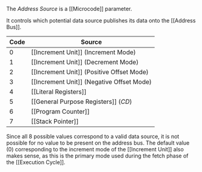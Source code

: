 The _Address Source_ is a [[Microcode]] parameter.

It controls which potential data source publishes its data onto the [[Address Bus]]. 

| Code | Source                                    |
| ---- | ----------------------------------------- |
| 0    | [[Increment Unit]] (Increment Mode)       |
| 1    | [[Increment Unit]] (Decrement Mode)       |
| 2    | [[Increment Unit]] (Positive Offset Mode) |
| 3    | [[Increment Unit]] (Negative Offset Mode) |
| 4    | [[Literal Registers]]                     |
| 5    | [[General Purpose Registers]] ($CD$)      |
| 6    | [[Program Counter]]                       |
| 7    | [[Stack Pointer]]                         |
Since all 8 possible values correspond to a valid data source, it is not possible for no value to be present on the address bus. The default value (0) corresponding to the increment mode of the [[Increment Unit]] also makes sense, as this is the primary mode used during the fetch phase of the [[Execution Cycle]].
